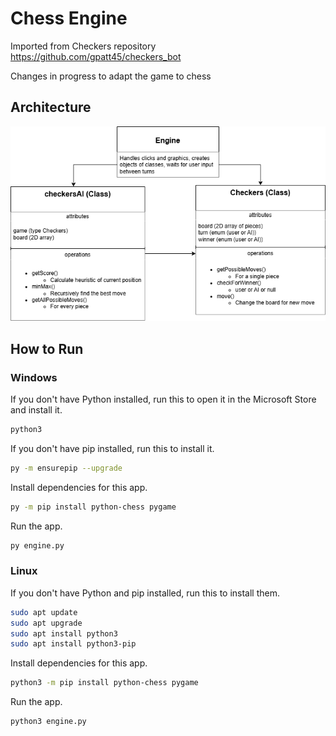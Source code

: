# Chess Engine

Imported from Checkers repository https://github.com/gpatt45/checkers_bot

Changes in progress to adapt the game to chess

## Architecture

![Architecture of application](./images/architecture.png)

## How to Run

### Windows

If you don't have Python installed, run this to open it in the Microsoft Store and install it.

```bash
python3
```

If you don't have pip installed, run this to install it.

```bash
py -m ensurepip --upgrade
```

Install dependencies for this app.

```bash
py -m pip install python-chess pygame
```

Run the app.

```bash
py engine.py
```

### Linux

If you don't have Python and pip installed, run this to install them.

```bash
sudo apt update
sudo apt upgrade
sudo apt install python3
sudo apt install python3-pip
```

Install dependencies for this app.

```bash
python3 -m pip install python-chess pygame
```

Run the app.

```bash
python3 engine.py
```

